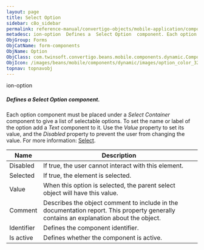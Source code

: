 ```yaml
---
layout: page
title: Select Option
sidebar: c8o_sidebar
permalink: reference-manual/convertigo-objects/mobile-application/components/form-components/select-option/
metadesc: ion-option  Defines a  Select Option  component. Each option component must be placed under a  Select Container  component to give a list of selectabl
ObjGroup: Forms
ObjCatName: form-components
ObjName: Option
ObjClass: com.twinsoft.convertigo.beans.mobile.components.dynamic.ComponentManager$1
ObjIcon: /images/beans/mobile/components/dynamic/images/option_color_32x32.png
topnav: topnavobj
---
```

ion-option
##### Defines a <i>Select Option</i> component.
Each option component must be placed under a <i>Select Container</i> component to give a list of selectable options.
To set the name or label of the option add a <i>Text</i> component to it.
Use the <i>Value</i> property to set its value, and the <i>Disabled</i> property to prevent the user from changing the value.
 For more information: <a href='https://ionicframework.com/docs/v3/components/#select' target='_blank'>Select</a>.

Name | Description 
--- | ---
Disabled | If true, the user cannot interact with this element.
Selected | If true, the element is selected.
Value | When this option is selected, the parent select object will have this value.
Comment | Describes the object comment to include in the documentation report.  This property generally contains an explanation about the object. 
Identifier | Defines the component identifier.  
Is active | Defines whether the component is active. 

